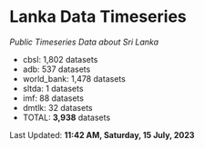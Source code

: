 # Lanka Data Timeseries
*Public Timeseries Data about Sri Lanka*

* cbsl: 1,802 datasets
* adb: 537 datasets
* world_bank: 1,478 datasets
* sltda: 1 datasets
* imf: 88 datasets
* dmtlk: 32 datasets
* TOTAL: **3,938** datasets

Last Updated: **11:42 AM, Saturday, 15 July, 2023**